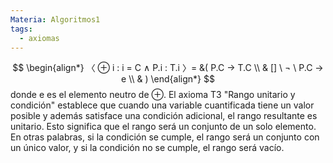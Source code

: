 ```yaml
---
Materia: Algoritmos1
tags:
  - axiomas
---
```

$$
\begin{align*}
〈 ⊕ i : i = C ∧ P.i : T.i 〉= &( P.C → T.C   \\
& [] \ ¬ \  P.C → e \\
& )
\end{align*}
$$
donde e es el elemento neutro de ⊕.
El axioma T3 "Rango unitario y condición" establece que cuando una variable cuantificada tiene un valor posible y además satisface una condición adicional, el rango resultante es unitario. Esto significa que el rango será un conjunto de un solo elemento. 
En otras palabras, si la condición se cumple, el rango será un conjunto con un único valor, y si la condición no se cumple, el rango será vacío.